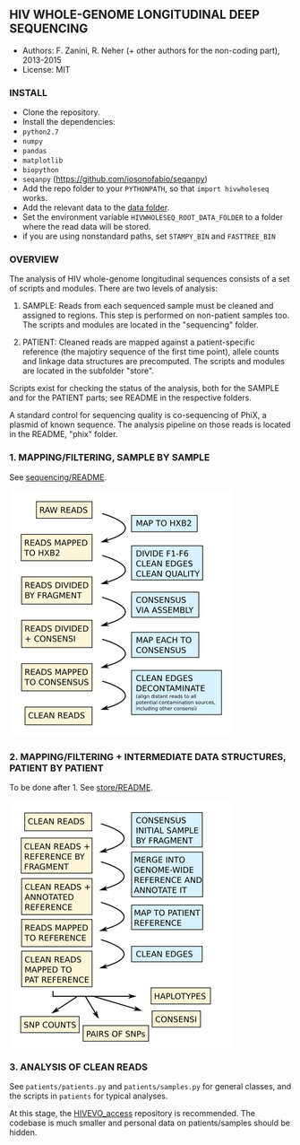 ## HIV WHOLE-GENOME LONGITUDINAL DEEP SEQUENCING
- Authors: F. Zanini, R. Neher (+ other authors for the non-coding part), 2013-2015
- License: MIT

### INSTALL
- Clone the repository.
- Install the dependencies:
 - `python2.7`
 - `numpy`
 - `pandas`
 - `matplotlib`
 - `biopython`
 - `seqanpy` (https://github.com/iosonofabio/seqanpy)
- Add the repo folder to your `PYTHONPATH`, so that `import hivwholeseq` works.
- Add the relevant data to the [data folder](hivwholeseq/data).
- Set the environment variable `HIVWHOLESEQ_ROOT_DATA_FOLDER` to a folder where the read data will be stored.
- if you are using nonstandard paths, set `STAMPY_BIN` and `FASTTREE_BIN`


### OVERVIEW
The analysis of HIV whole-genome longitudinal sequences consists of a set of
scripts and modules. There are two levels of analysis:

1. SAMPLE: Reads from each sequenced sample must be cleaned and assigned to
           regions. This step is performed on non-patient samples too. The
           scripts and modules are located in the "sequencing" folder.

2. PATIENT: Cleaned reads are mapped against a patient-specific reference (the
            majotiry sequence of the first time point), allele counts and
            linkage data structures are precomputed. The scripts and modules
            are located in the subfolder "store".

Scripts exist for checking the status of the analysis, both for the SAMPLE and 
for the PATIENT parts; see README in the respective folders.

A standard control for sequencing quality is co-sequencing of PhiX, a plasmid
of known sequence. The analysis pipeline on those reads is located in the
README, "phix" folder.


### 1. MAPPING/FILTERING, SAMPLE BY SAMPLE
See [sequencing/README](hivwholeseq/sequencing/README).

![scheme of sample by sample pipeline](scheme.png)

### 2. MAPPING/FILTERING + INTERMEDIATE DATA STRUCTURES, PATIENT BY PATIENT
To be done after 1. See [store/README](hivwholeseq/store/README).

![scheme of patient by patient pipeline](scheme2.png)

### 3. ANALYSIS OF CLEAN READS
See `patients/patients.py` and `patients/samples.py` for general classes, and
the scripts in `patients` for typical analyses.

At this stage, the [HIVEVO_access](https://github.com/neherlab/HIVEVO_access)
repository is recommended. The codebase is much smaller and personal data on
patients/samples should be hidden.
